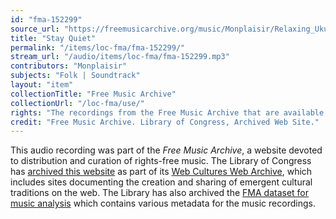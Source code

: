 ```yaml
---
id: "fma-152299"
source_url: "https://freemusicarchive.org/music/Monplaisir/Relaxing_Ukulele/Monplaisir_-_Relaxing_Ukulele_-_05_Stay_Quiet"
title: "Stay Quiet"
permalink: "/items/loc-fma/fma-152299/"
stream_url: "/audio/items/loc-fma/fma-152299.mp3"
contributors: "Monplaisir"
subjects: "Folk | Soundtrack"
layout: "item"
collectionTitle: "Free Music Archive"
collectionUrl: "/loc-fma/use/"
rights: "The recordings from the Free Music Archive that are available on Citizen DJ have a CC0 1.0 Universal License (Public Domain Dedication) which means you can copy, modify, distribute and perform the work, even for commercial purposes, all without asking permission."
credit: "Free Music Archive. Library of Congress, Archived Web Site."
---
```


This audio recording was part of the _Free Music Archive_, a website devoted to distribution and curation of rights-free music. The Library of Congress has [archived this website](https://www.loc.gov/item/lcwaN0026492/) as part of its [Web Cultures Web Archive](https://www.loc.gov/collections/web-cultures-web-archive/about-this-collection/), which includes sites documenting the creation and sharing of emergent cultural traditions on the web. The Library has also archived the [FMA dataset for music analysis](https://catalog.loc.gov/vwebv/search?searchCode=LCCN&searchArg=2018655052&searchType=1&permalink=y) which contains various metadata for the music recordings.